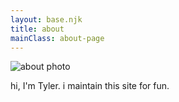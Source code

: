 ```yaml
---
layout: base.njk
title: about
mainClass: about-page
---
```


![about photo](/assets/images/about-photo-1.jpg)

hi, I'm Tyler. i maintain this site for fun.
